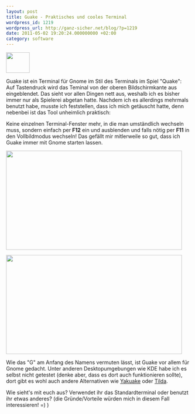 ```yaml
---
layout: post
title: Guake - Praktisches und cooles Terminal
wordpress_id: 1219
wordpress_url: http://ganz-sicher.net/blog/?p=1219
date: 2011-05-02 19:20:24.000000000 +02:00
category: software
---
```

<img class="lefticon" title="guake_logo" src="{{site.url}}/wp-content/uploads/guake_logo.png" alt="" width="64" height="56" />

Guake ist ein Terminal für Gnome im Stil des Terminals im Spiel "Quake": Auf Tastendruck wird das Teminal von der oberen Bildschirmkante aus eingeblendet. Das sieht vor allen Dingen nett aus, weshalb ich es bisher immer nur als Spielerei abgetan hatte. Nachdem ich es allerdings mehrmals benutzt habe, musste ich feststellen, dass ich mich getäuscht hatte, denn nebenbei ist das Tool unheimlich praktisch:
<!--more-->

Keine einzelnen Terminal-Fenster mehr, in die man umständlich wechseln muss, sondern einfach per **F12** ein und ausblenden und falls nötig per <strong>F11</strong> in den Vollbildmodus wechseln! Das gefällt mir mitlerweile so gut, dass ich Guake immer mit Gnome starten lassen.

<a href="{{site.url}}/wp-content/uploads/Guake-Screen.png"><img class="borderimg centered" title="Guake-Screen" src="{{site.url}}/wp-content/uploads/Guake-Screen.png" alt="" width="480" height="270" /></a>

<a href="{{site.url}}/wp-content/uploads/Guake-Screenshot-2.png"><img class="borderimg centered" title="Guake-Screenshot-2" src="{{site.url}}/wp-content/uploads/Guake-Screenshot-2.png" alt="" width="480" height="270" /></a>

Wie das "G" am Anfang des Namens vermuten lässt, ist Guake vor allem für Gnome gedacht. Unter anderen Desktopumgebungen wie KDE habe ich es selbst nicht getestet (denke aber, dass es dort auch funktionieren sollte), dort gibt es wohl auch andere Alternativen wie <a href="http://yakuake.kde.org/">Yakuake</a> oder <a href="http://tilda.sourceforge.net/">Tilda</a>.

Wie sieht's mit euch aus? Verwendet ihr das Standardterminal oder benutzt ihr etwas anderes? (die Gründe/Vorteile würden mich in diesem Fall interessieren! =) )
